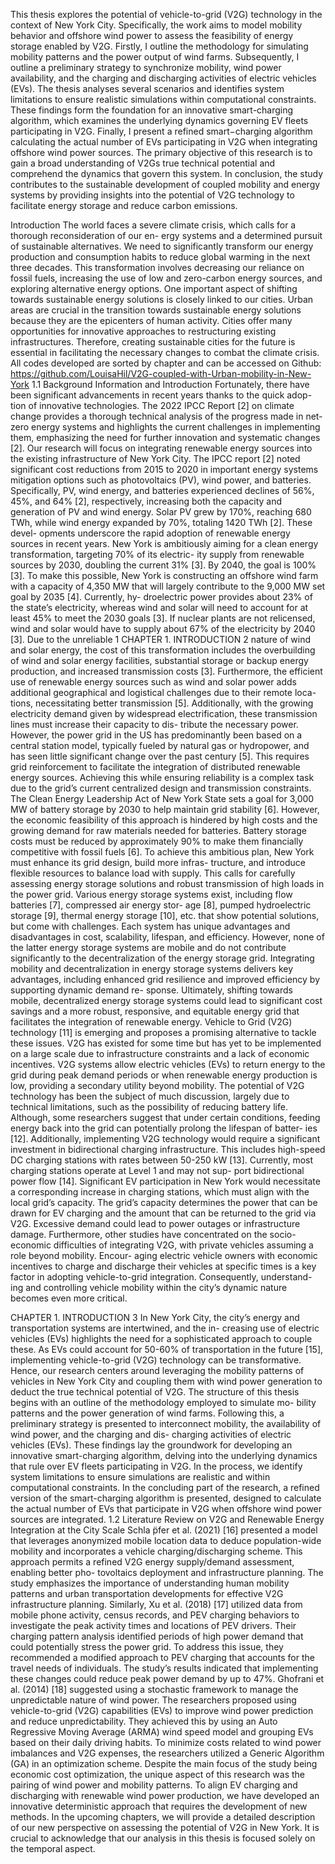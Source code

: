 This thesis explores the potential of vehicle-to-grid (V2G) technology in the context of New York City. Specifically, the work aims to model mobility behavior and offshore wind power to assess the feasibility of energy storage enabled by V2G. Firstly, I outline the methodology for simulating mobility patterns and the power output of wind farms. Subsequently, I outline a preliminary strategy to synchronize mobility, wind power availability, and the charging and discharging activities of electric vehicles (EVs). The thesis analyses several scenarios and identifies system limitations to ensure realistic simulations within computational constraints. These findings form the foundation for an innovative smart-charging algorithm, which examines the underlying dynamics governing EV fleets participating in V2G. Finally, I present a refined smart−charging algorithm calculating the actual number of EVs participating in V2G when integrating offshore wind power sources. The primary objective of this research is to gain a broad understanding of V2Gs true technical potential and comprehend the dynamics that govern this system. In conclusion, the study contributes to the sustainable development of coupled mobility and energy systems by providing insights into the potential of V2G technology to facilitate energy storage and reduce carbon emissions.











Introduction
The world faces a severe climate crisis, which calls for a thorough reconsideration of our en- ergy systems and a determined pursuit of sustainable alternatives. We need to significantly transform our energy production and consumption habits to reduce global warming in the next three decades. This transformation involves decreasing our reliance on fossil fuels, increasing the use of low and zero-carbon energy sources, and exploring alternative energy options. One important aspect of shifting towards sustainable energy solutions is closely linked to our cities. Urban areas are crucial in the transition towards sustainable energy solutions because they are the epicenters of human activity. Cities offer many opportunities for innovative approaches to restructuring existing infrastructures. Therefore, creating sustainable cities for the future is essential in facilitating the necessary changes to combat the climate crisis.
All codes developed are sorted by chapter and can be accessed on Github: https://github.com/LouisaHil/V2G-coupled-with-Urban-mobility-in-New-York
1.1 Background Information and Introduction
Fortunately, there have been significant advancements in recent years thanks to the quick adop- tion of innovative technologies. The 2022 IPCC Report [2] on climate change provides a thorough technical analysis of the progress made in net-zero energy systems and highlights the current challenges in implementing them, emphasizing the need for further innovation and systematic changes [2]. Our research will focus on integrating renewable energy sources into the existing infrastructure of New York City.
The IPCC report [2] noted significant cost reductions from 2015 to 2020 in important energy systems mitigation options such as photovoltaics (PV), wind power, and batteries. Specifically, PV, wind energy, and batteries experienced declines of 56%, 45%, and 64% [2], respectively, increasing both the capacity and generation of PV and wind energy. Solar PV grew by 170%, reaching 680 TWh, while wind energy expanded by 70%, totaling 1420 TWh [2]. These devel- opments underscore the rapid adoption of renewable energy sources in recent years.
New York is ambitiously aiming for a clean energy transformation, targeting 70% of its electric- ity supply from renewable sources by 2030, doubling the current 31% [3]. By 2040, the goal is 100% [3]. To make this possible, New York is constructing an offshore wind farm with a capacity of 4,350 MW that will largely contribute to the 9,000 MW set goal by 2035 [4]. Currently, hy- droelectric power provides about 23% of the state’s electricity, whereas wind and solar will need to account for at least 45% to meet the 2030 goals [3]. If nuclear plants are not relicensed, wind and solar would have to supply about 67% of the electricity by 2040 [3]. Due to the unreliable
1
CHAPTER 1. INTRODUCTION 2
nature of wind and solar energy, the cost of this transformation includes the overbuilding of wind and solar energy facilities, substantial storage or backup energy production, and increased transmission costs [3]. Furthermore, the efficient use of renewable energy sources such as wind and solar power adds additional geographical and logistical challenges due to their remote loca- tions, necessitating better transmission [5]. Additionally, with the growing electricity demand given by widespread electrification, these transmission lines must increase their capacity to dis- tribute the necessary power. However, the power grid in the US has predominantly been based on a central station model, typically fueled by natural gas or hydropower, and has seen little significant change over the past century [5]. This requires grid reinforcement to facilitate the integration of distributed renewable energy sources. Achieving this while ensuring reliability is a complex task due to the grid’s current centralized design and transmission constraints. The Clean Energy Leadership Act of New York State sets a goal for 3,000 MW of battery storage by 2030 to help maintain grid stability [6]. However, the economic feasibility of this approach is hindered by high costs and the growing demand for raw materials needed for batteries. Battery storage costs must be reduced by approximately 90% to make them financially competitive with fossil fuels [6].
To achieve this ambitious plan, New York must enhance its grid design, build more infras- tructure, and introduce flexible resources to balance load with supply. This calls for carefully assessing energy storage solutions and robust transmission of high loads in the power grid.
Various energy storage systems exist, including flow batteries [7], compressed air energy stor- age [8], pumped hydroelectric storage [9], thermal energy storage [10], etc. that show potential solutions, but come with challenges. Each system has unique advantages and disadvantages in cost, scalability, lifespan, and efficiency. However, none of the latter energy storage systems are mobile and do not contribute significantly to the decentralization of the energy storage grid. Integrating mobility and decentralization in energy storage systems delivers key advantages, including enhanced grid resilience and improved efficiency by supporting dynamic demand re- sponse. Ultimately, shifting towards mobile, decentralized energy storage systems could lead to significant cost savings and a more robust, responsive, and equitable energy grid that facilitates the integration of renewable energy.
Vehicle to Grid (V2G) technology [11] is emerging and proposes a promising alternative to tackle these issues. V2G has existed for some time but has yet to be implemented on a large scale due to infrastructure constraints and a lack of economic incentives. V2G systems allow electric vehicles (EVs) to return energy to the grid during peak demand periods or when renewable energy production is low, providing a secondary utility beyond mobility. The potential of V2G technology has been the subject of much discussion, largely due to technical limitations, such as the possibility of reducing battery life. Although, some researchers suggest that under certain conditions, feeding energy back into the grid can potentially prolong the lifespan of batter- ies [12]. Additionally, implementing V2G technology would require a significant investment in bidirectional charging infrastructure. This includes high-speed DC charging stations with rates between 50-250 kW [13]. Currently, most charging stations operate at Level 1 and may not sup- port bidirectional power flow [14]. Significant EV participation in New York would necessitate a corresponding increase in charging stations, which must align with the local grid’s capacity. The grid’s capacity determines the power that can be drawn for EV charging and the amount that can be returned to the grid via V2G. Excessive demand could lead to power outages or infrastructure damage. Furthermore, other studies have concentrated on the socio-economic difficulties of integrating V2G, with private vehicles assuming a role beyond mobility. Encour- aging electric vehicle owners with economic incentives to charge and discharge their vehicles at specific times is a key factor in adopting vehicle-to-grid integration. Consequently, understand- ing and controlling vehicle mobility within the city’s dynamic nature becomes even more critical.

CHAPTER 1. INTRODUCTION 3
In New York City, the city’s energy and transportation systems are intertwined, and the in- creasing use of electric vehicles (EVs) highlights the need for a sophisticated approach to couple these. As EVs could account for 50-60% of transportation in the future [15], implementing vehicle-to-grid (V2G) technology can be transformative. Hence, our research centers around leveraging the mobility patterns of vehicles in New York City and coupling them with wind power generation to deduct the true technical potential of V2G.
The structure of this thesis begins with an outline of the methodology employed to simulate mo- bility patterns and the power generation of wind farms. Following this, a preliminary strategy is presented to interconnect mobility, the availability of wind power, and the charging and dis- charging activities of electric vehicles (EVs). These findings lay the groundwork for developing an innovative smart-charging algorithm, delving into the underlying dynamics that rule over EV fleets participating in V2G. In the process, we identify system limitations to ensure simulations are realistic and within computational constraints. In the concluding part of the research, a refined version of the smart-charging algorithm is presented, designed to calculate the actual number of EVs that participate in V2G when offshore wind power sources are integrated.
1.2 Literature Review on V2G and Renewable Energy Integration at the City Scale
Schla ̈pfer et al. (2021) [16] presented a model that leverages anonymized mobile location data to deduce population-wide mobility and incorporates a vehicle charging/discharging scheme. This approach permits a refined V2G energy supply/demand assessment, enabling better pho- tovoltaics deployment and infrastructure planning. The study emphasizes the importance of understanding human mobility patterns and urban transportation developments for effective V2G infrastructure planning.
Similarly, Xu et al. (2018) [17] utilized data from mobile phone activity, census records, and PEV charging behaviors to investigate the peak activity times and locations of PEV drivers. Their charging pattern analysis identified periods of high power demand that could potentially stress the power grid. To address this issue, they recommended a modified approach to PEV charging that accounts for the travel needs of individuals. The study’s results indicated that implementing these changes could reduce peak power demand by up to 47%.
Ghofrani et al. (2014) [18] suggested using a stochastic framework to manage the unpredictable nature of wind power. The researchers proposed using vehicle-to-grid (V2G) capabilities (EVs) to improve wind power prediction and reduce unpredictability. They achieved this by using an Auto Regressive Moving Average (ARMA) wind speed model and grouping EVs based on their daily driving habits. To minimize costs related to wind power imbalances and V2G expenses, the researchers utilized a Generic Algorithm (GA) in an optimization scheme. Despite the main focus of the study being economic cost optimization, the unique aspect of this research was the pairing of wind power and mobility patterns.
To align EV charging and discharging with renewable wind power production, we have developed an innovative deterministic approach that requires the development of new methods. In the upcoming chapters, we will provide a detailed description of our new perspective on assessing the potential of V2G in New York. It is crucial to acknowledge that our analysis in this thesis is focused solely on the temporal aspect.
